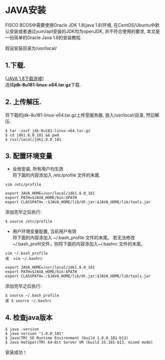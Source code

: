 # JAVA安装
FISCO BCOS中需要使用Oracle JDK 1.8(java 1.8)环境, 在CentOS/Ubuntu中默认安装或者通过yum/apt安装的JDK均为openJDK, 并不符合使用的要求, 本文是一份简单的Oracle Java 1.8的安装教程.

假设安装目录为/usr/local/
## 1.下载.  
[[JAVA 1.8下载连接]](http://www.oracle.com/technetwork/java/javase/downloads/jdk8-downloads-2133151.html)  
选择**jdk-8u181-linux-x64.tar.gz**下载.

## 2. 上传解压.  
将下载的jdk-8u181-linux-x64.tar.gz上传至服务器, 放入/usr/local/目录, 然后解压.
```
$ tar -zxvf jdk-8u181-linux-x64.tar.gz
$ cd jdk1.8.0_181 && pwd
$ /usr/local/jdk1.8.0_181
```

## 3. 配置环境变量 
- 全局安装, 所有用户均生效  
将下面的内容添加入 /etc/profile 文件的末尾. 
```
vim /etc/profile
```
```
export JAVA_HOME=/usr/local/jdk1.8.0_181  
export PATH=$JAVA_HOME/bin:$PATH  
export CLASSPATH=.:$JAVA_HOME/lib/dt.jar:$JAVA_HOME/lib/tools.jar
```
添加完毕之后执行:
```
$ source /etc/profile
```

- 用户环境变量配置, 当前用户有效  
将下面的内容添加入 ~/.bash_profile 文件的末尾。 若无法修改~/.bash_profil文件，则将下面的内容添加入~/.bashrc 文件的末尾。
```
vim ~/.bash_profile 
或  vim ~/.bashrc
```
```
export JAVA_HOME=/usr/local/jdk1.8.0_181  
export PATH=$JAVA_HOME/bin:$PATH  
export CLASSPATH=.:$JAVA_HOME/lib/dt.jar:$JAVA_HOME/lib/tools.jar
```
添加完毕之后执行:
```
$ source ~/.bash_profile 
或 $ source ~/.bashrc 
```


## 4. 检查java版本  
```
$ java -version
$ java version "1.8.0_181"
$ Java(TM) SE Runtime Environment (build 1.8.0_181-b13)
$ Java HotSpot(TM) 64-Bit Server VM (build 25.181-b13, mixed mode)
```
安装成功！
